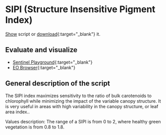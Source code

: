 # SIPI (Structure Insensitive Pigment Index)
<a href="#" id='togglescript'>Show</a> script or [download](script.js){:target="_blank"} it.
<div id='script_view' style="display:none">
{% highlight javascript %}
      {% include_relative script.js %}
{% endhighlight %}
</div>

## Evaluate and visualize
 - [Sentinel Playground](https://apps.sentinel-hub.com/sentinel-playground/?source=S2&lat=43.514198796857976&lng=16.601028442382812&zoom=11&evalscripturl=https://raw.githubusercontent.com/sentinel-hub/custom-scripts/master/sentinel-2/sipi/script.js){:target="_blank"}    
 - [EO Browser](http://apps.sentinel-hub.com/eo-browser/#lat=41.9&lng=12.5&zoom=10&datasource=Sentinel-2%20L1C&time=2017-10-08&preset=CUSTOM&layers=B01,B02,B03&evalscripturl=https://raw.githubusercontent.com/sentinel-hub/custom-scripts/master/sentinel-2/sipi/script.js){:target="_blank"}   


## General description of the script

The SIPI index maximizes sensitivity to the ratio of bulk carotenoids to chlorophyll while minimizing the impact of the variable canopy structure. It is very useful in areas with high variability in the canopy structure, or leaf area index..

Values description: The range of a SIPI is from 0 to 2, where healthy green vegetation is from 0.8 to 1.8.


